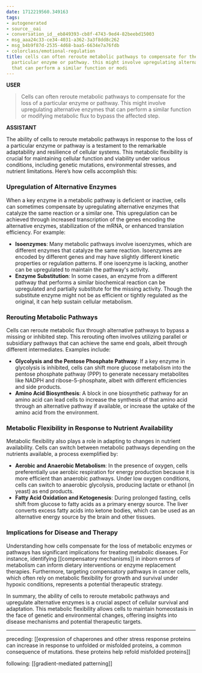 ```yaml
---
date: 1712219560.349163
tags:
- autogenerated
- source__oai
- conversation_id__eb849393-cb8f-4743-9ed4-82beebd15003
- msg_aaa24c33-ce34-4031-a362-3a3f8dd8c262
- msg_b4b9f87d-2535-4d68-baa5-6634e7a76fdb
- colorclass/emotional-regulation
title: cells can often reroute metabolic pathways to compensate for the loss of a
  particular enzyme or pathway. this might involve upregulating alternative enzymes
  that can perform a similar function or modi
---
```


**USER**

>Cells can often reroute metabolic pathways to compensate for the loss of a particular enzyme or pathway. This might involve upregulating alternative enzymes that can perform a similar function or modifying metabolic flux to bypass the affected step.


**ASSISTANT**

The ability of cells to reroute metabolic pathways in response to the loss of a particular enzyme or pathway is a testament to the remarkable adaptability and resilience of cellular systems. This metabolic flexibility is crucial for maintaining cellular function and viability under various conditions, including genetic mutations, environmental stresses, and nutrient limitations. Here’s how cells accomplish this:

### Upregulation of Alternative Enzymes

When a key enzyme in a metabolic pathway is deficient or inactive, cells can sometimes compensate by upregulating alternative enzymes that catalyze the same reaction or a similar one. This upregulation can be achieved through increased transcription of the genes encoding the alternative enzymes, stabilization of the mRNA, or enhanced translation efficiency. For example:

- **Isoenzymes**: Many metabolic pathways involve isoenzymes, which are different enzymes that catalyze the same reaction. Isoenzymes are encoded by different genes and may have slightly different kinetic properties or regulation patterns. If one isoenzyme is lacking, another can be upregulated to maintain the pathway's activity.
- **Enzyme Substitution**: In some cases, an enzyme from a different pathway that performs a similar biochemical reaction can be upregulated and partially substitute for the missing activity. Though the substitute enzyme might not be as efficient or tightly regulated as the original, it can help sustain cellular metabolism.

### Rerouting Metabolic Pathways

Cells can reroute metabolic flux through alternative pathways to bypass a missing or inhibited step. This rerouting often involves utilizing parallel or subsidiary pathways that can achieve the same end goals, albeit through different intermediates. Examples include:

- **Glycolysis and the Pentose Phosphate Pathway**: If a key enzyme in glycolysis is inhibited, cells can shift more glucose metabolism into the pentose phosphate pathway (PPP) to generate necessary metabolites like NADPH and ribose-5-phosphate, albeit with different efficiencies and side products.
- **Amino Acid Biosynthesis**: A block in one biosynthetic pathway for an amino acid can lead cells to increase the synthesis of that amino acid through an alternative pathway if available, or increase the uptake of the amino acid from the environment.

### Metabolic Flexibility in Response to Nutrient Availability

Metabolic flexibility also plays a role in adapting to changes in nutrient availability. Cells can switch between metabolic pathways depending on the nutrients available, a process exemplified by:

- **Aerobic and Anaerobic Metabolism**: In the presence of oxygen, cells preferentially use aerobic respiration for energy production because it is more efficient than anaerobic pathways. Under low oxygen conditions, cells can switch to anaerobic glycolysis, producing lactate or ethanol (in yeast) as end products.
- **Fatty Acid Oxidation and Ketogenesis**: During prolonged fasting, cells shift from glucose to fatty acids as a primary energy source. The liver converts excess fatty acids into ketone bodies, which can be used as an alternative energy source by the brain and other tissues.

### Implications for Disease and Therapy

Understanding how cells compensate for the loss of metabolic enzymes or pathways has significant implications for treating metabolic diseases. For instance, identifying [[compensatory mechanisms]] in inborn errors of metabolism can inform dietary interventions or enzyme replacement therapies. Furthermore, targeting compensatory pathways in cancer cells, which often rely on metabolic flexibility for growth and survival under hypoxic conditions, represents a potential therapeutic strategy.

In summary, the ability of cells to reroute metabolic pathways and upregulate alternative enzymes is a crucial aspect of cellular survival and adaptation. This metabolic flexibility allows cells to maintain homeostasis in the face of genetic and environmental changes, offering insights into disease mechanisms and potential therapeutic targets.


---

preceding: [[expression of chaperones and other stress response proteins can increase in response to unfolded or misfolded proteins, a common consequence of mutations. these proteins help refold misfolded proteins]]  


following: [[gradient-mediated patterning]]